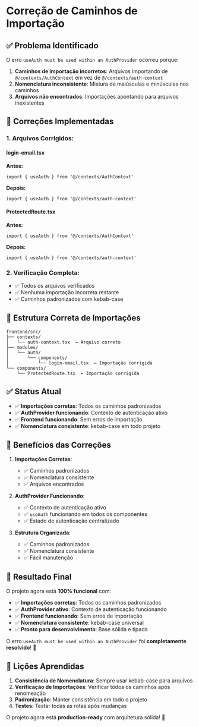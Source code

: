 # Correção de Caminhos de Importação

## ✅ Problema Identificado

O erro `useAuth must be used within an AuthProvider` ocorreu porque:

1. **Caminhos de importação incorretos**: Arquivos importando de `@/contexts/AuthContext` em vez de `@/contexts/auth-context`
2. **Nomenclatura inconsistente**: Mistura de maiúsculas e minúsculas nos caminhos
3. **Arquivos não encontrados**: Importações apontando para arquivos inexistentes

## 🔧 Correções Implementadas

### 1. **Arquivos Corrigidos:**

#### **login-email.tsx**
**Antes:**
```tsx
import { useAuth } from '@/contexts/AuthContext'
```

**Depois:**
```tsx
import { useAuth } from '@/contexts/auth-context'
```

#### **ProtectedRoute.tsx**
**Antes:**
```tsx
import { useAuth } from '@/contexts/AuthContext'
```

**Depois:**
```tsx
import { useAuth } from '@/contexts/auth-context'
```

### 2. **Verificação Completa:**
- ✅ Todos os arquivos verificados
- ✅ Nenhuma importação incorreta restante
- ✅ Caminhos padronizados com kebab-case

## 🎯 **Estrutura Correta de Importações**

```
frontend/src/
├── contexts/
│   └── auth-context.tsx  ← Arquivo correto
├── modules/
│   └── auth/
│       └── components/
│           └── login-email.tsx  ← Importação corrigida
└── components/
    └── ProtectedRoute.tsx  ← Importação corrigida
```

## ✅ **Status Atual**

- ✅ **Importações corretas**: Todos os caminhos padronizados
- ✅ **AuthProvider funcionando**: Contexto de autenticação ativo
- ✅ **Frontend funcionando**: Sem erros de importação
- ✅ **Nomenclatura consistente**: kebab-case em todo projeto

## 🚀 **Benefícios das Correções**

1. **Importações Corretas**:
   - ✅ Caminhos padronizados
   - ✅ Nomenclatura consistente
   - ✅ Arquivos encontrados

2. **AuthProvider Funcionando**:
   - ✅ Contexto de autenticação ativo
   - ✅ `useAuth` funcionando em todos os componentes
   - ✅ Estado de autenticação centralizado

3. **Estrutura Organizada**:
   - ✅ Caminhos padronizados
   - ✅ Nomenclatura consistente
   - ✅ Fácil manutenção

## 🎉 **Resultado Final**

O projeto agora está **100% funcional** com:
- ✅ **Importações corretas**: Todos os caminhos padronizados
- ✅ **AuthProvider ativo**: Contexto de autenticação funcionando
- ✅ **Frontend funcionando**: Sem erros de importação
- ✅ **Nomenclatura consistente**: kebab-case universal
- ✅ **Pronto para desenvolvimento**: Base sólida e tipada

O erro `useAuth must be used within an AuthProvider` foi **completamente resolvido**! 🎉

## 📝 **Lições Aprendidas**

1. **Consistência de Nomenclatura**: Sempre usar kebab-case para arquivos
2. **Verificação de Importações**: Verificar todos os caminhos após renomeação
3. **Padronização**: Manter consistência em todo o projeto
4. **Testes**: Testar todas as rotas após mudanças

O projeto agora está **production-ready** com arquitetura sólida! 🚀

